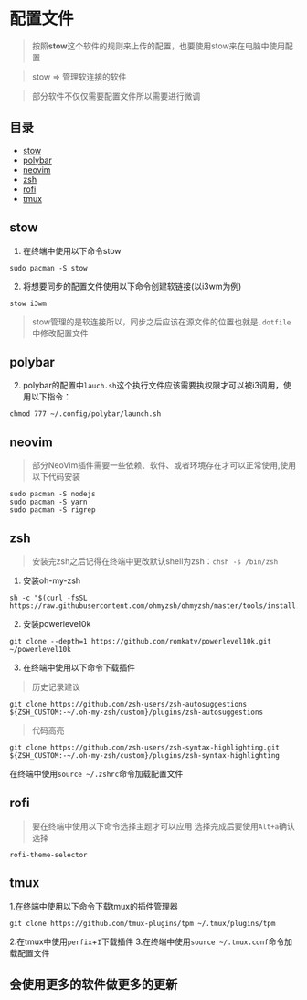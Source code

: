 # 配置文件

> 按照**stow**这个软件的规则来上传的配置，也要使用stow来在电脑中使用配置

> stow => 管理软连接的软件 

> 部分软件不仅仅需要配置文件所以需要进行微调

## 目录
* [stow](#stow)
* [polybar](#polybar)
* [neovim](#neovim)
* [zsh](#zsh)
* [rofi](#rofi)
* [tmux](#tmux)


## stow
1. 在终端中使用以下命令stow
```
sudo pacman -S stow
```
2. 将想要同步的配置文件使用以下命令创建软链接(以i3wm为例)
```
stow i3wm
```
> stow管理的是软连接所以，同步之后应该在源文件的位置也就是``.dotfile``中修改配置文件
## polybar
2. polybar的配置中``lauch.sh``这个执行文件应该需要执权限才可以被i3调用，使用以下指令：
```
chmod 777 ~/.config/polybar/launch.sh
```
## neovim
> 部分NeoVim插件需要一些依赖、软件、或者环境存在才可以正常使用,使用以下代码安装
```
sudo pacman -S nodejs
sudo pacman -S yarn
sudo pacman -S rigrep
```
## zsh
> 安装完zsh之后记得在终端中更改默认shell为zsh：`chsh -s /bin/zsh`

1. 安装oh-my-zsh

```
sh -c "$(curl -fsSL https://raw.githubusercontent.com/ohmyzsh/ohmyzsh/master/tools/install.sh)"
```

2. 安装powerleve10k

```
git clone --depth=1 https://github.com/romkatv/powerlevel10k.git ~/powerlevel10k
```
3. 在终端中使用以下命令下载插件
> 历史记录建议
```
git clone https://github.com/zsh-users/zsh-autosuggestions ${ZSH_CUSTOM:-~/.oh-my-zsh/custom}/plugins/zsh-autosuggestions
```
> 代码高亮
```
git clone https://github.com/zsh-users/zsh-syntax-highlighting.git ${ZSH_CUSTOM:-~/.oh-my-zsh/custom}/plugins/zsh-syntax-highlighting
````
在终端中使用`source ~/.zshrc`命令加载配置文件
## rofi
> 要在终端中使用以下命令选择主题才可以应用   选择完成后要使用`Alt+a`确认选择
```
rofi-theme-selector
```
## tmux
1.在终端中使用以下命令下载tmux的插件管理器
```
git clone https://github.com/tmux-plugins/tpm ~/.tmux/plugins/tpm
```
2.在tmux中使用`perfix`+`I`下载插件
3.在终端中使用`source ~/.tmux.conf`命令加载配置文件


## 会使用更多的软件做更多的更新

